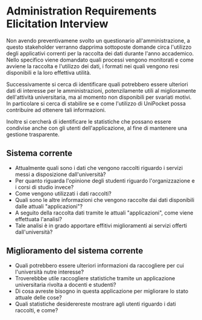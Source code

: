 # Administration Requirements Elicitation Interview

Non avendo preventivamene svolto un questionario all'amministrazione, a questo stakeholder verranno dapprima sottoposte domande circa l'utilizzo degli applicativi correnti per la raccolta dei dati durante l'anno accademico.  
Nello specifico viene domandato quali processi vengono monitorati e come avviene la raccolta e l'utilizzo dei dati, i formati nei quali vengono resi disponibili e la loro effettiva utilità. 

Successivamente si cerca di identificare quali potrebbero essere ulteriori dati di interesse per le amministrazioni, potenzilamente utili al miglioramente dell'attività universitaria, ma al momento non disponibili per svariati motivi.  
In particolare si cerca di stabilire se e come l'utilizzo di UniPocket possa contribuire ad ottenere tali informazioni.

Inoltre si cercherà di identificare le statistiche che possano essere condivise anche con gli utenti dell'applicazione, al fine di mantenere una gestione trasparente.

## Sistema corrente

<!-- vanno motivate le domande => non è già nel readme? -->

- Attualmente quali sono i dati che vengono raccolti riguardo i servizi messi a disposizione dall'università?
- Per quanto riguarda l'opinione degli studenti riguardo l'organizzazione e i corsi di studio invece?
- Come vengono utilizzati i dati raccolti?
- Quali sono le altre informazioni che vengono raccolte dai dati disponibili dalle attuali "applicazioni"? 
- A seguito della raccolta dati tramite le attuali "applicazioni", come viene effettuata l'analisi?
- Tale analisi è in grado apportare effitivi miglioramenti ai servizi offerti dall'università?

## Miglioramento del sistema corrente

- Quali potrebbero essere ulteriori informazioni da raccogliere per cui l'università nutre interesse?
- Troverebbbe utile raccogliere statistiche tramite un applicazione universitaria rivolta a docenti e studenti?
- Di cosa avreste bisogno in questa applicazione per migliorare lo stato attuale delle cose?
- Quali statistiche desiderereste mostrare agli utenti  riguardo i dati raccolti, e come?

